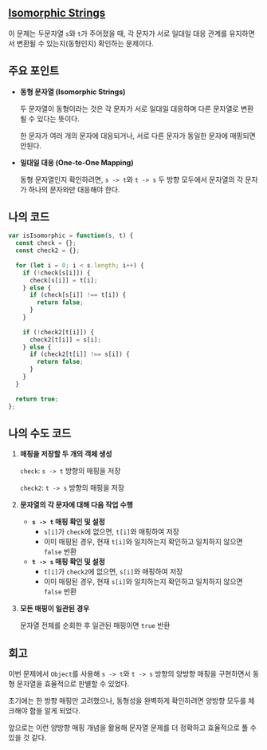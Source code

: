 ## [**Isomorphic Strings**](https://leetcode.com/problems/isomorphic-strings/)

이 문제는 두문자열 `s`와 `t`가 주어졌을 때, 각 문자가 서로 일대일 대응 관계를 유지하면서 변환될 수 있는지(동형인지) 확인하는 문제이다.

## 주요 포인트

- **동형 문자열 (Isomorphic Strings)**
    
    두 문자열이 동형이라는 것은 각 문자가 서로 일대일 대응하며 다른 문자열로 변환될 수 있다는 뜻이다.
    
    한 문자가 여러 개의 문자에 대응되거나, 서로 다른 문자가 동일한 문자에 매핑되면 안된다.
    
- **일대일 대응 (One-to-One Mapping)**
    
    동형 문자열인지 확인하려면, `s -> t`와 `t -> s` 두 방향 모두에서 문자열의 각 문자가 하나의 문자와만 대응해야 한다.
    

## 나의 코드

```jsx
var isIsomorphic = function(s, t) {
  const check = {};
  const check2 = {};
  
  for (let i = 0; i < s.length; i++) {
    if (!check[s[i]]) {
      check[s[i]] = t[i];
    } else {
      if (check[s[i]] !== t[i]) {
        return false;
      }
    }
    
    if (!check2[t[i]]) {
      check2[t[i]] = s[i];
    } else {
      if (check2[t[i]] !== s[i]) {
        return false;
      }
    }
  }
  
  return true;
};
```

## 나의 수도 코드

1. **매핑을 저장할 두 개의 객체 생성**
    
    `check`: `s -> t` 방향의 매핑을 저장
    
    `check2`: `t -> s` 방향의 매핑을 저장
    
2. **문자열의 각 문자에 대해 다음 작업 수행**
    - **`s -> t` 매핑 확인 및 설정**
        - `s[i]`가 `check`에 없으면, `t[i]`와 매핑하여 저장
        - 이미 매핑된 경우, 현재 `t[i]`와 일치하는지 확인하고 일치하지 않으면 `false` 반환
    - **`t -> s` 매핑 확인 및 설정**
        - `t[i]`가 `check2`에 없으면, `s[i]`와 매핑하여 저장
        - 이미 매핑된 경우, 현재 `s[i]`와 일치하는지 확인하고 일치하지 않으면 `false` 반환
3. **모든 매핑이 일관된 경우**
    
    문자열 전체를 순회한 후 일관된 매핑이면 `true` 반환
    

## 회고

이번 문제에서 `Object`를 사용해 `s -> t`와 `t -> s` 방향의 양방향 매핑을 구현하면서 동형 문자열을 효율적으로 판별할 수 있었다.

초기에는 한 방향 매핑만 고려했으나, 동형성을 완벽하게 확인하려면 양방향 모두를 체크해야 함을 알게 되었다.

앞으로는 이런 양방향 매핑 개념을 활용해 문자열 문제를 더 정확하고 효율적으로 풀 수 있을 것 같다.
